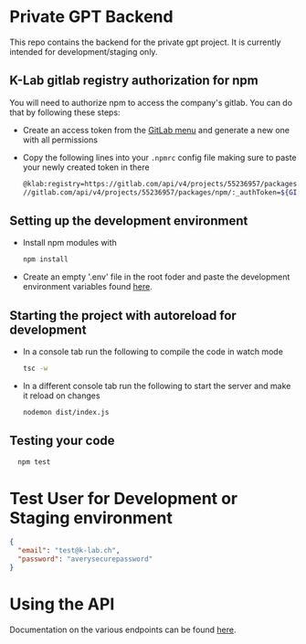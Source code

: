 # Private GPT Backend

This repo contains the backend for the private gpt project.
It is currently intended for development/staging only.

## K-Lab gitlab registry authorization for npm

You will need to authorize npm to access the company's gitlab.
You can do that by following these steps:

- Create an access token from the [GitLab menu](https://gitlab.com/-/profile/personal_access_tokens) and generate a new one with all permissions
- Copy the following lines into your `.npmrc` config file making sure to paste your newly created token in there

  ```bash
  @klab:registry=https://gitlab.com/api/v4/projects/55236957/packages/npm/
  //gitlab.com/api/v4/projects/55236957/packages/npm/:_authToken=${GITLAB_TOKEN}
  ```

## Setting up the development environment

- Install npm modules with

  ```bash
  npm install
  ```

- Create an empty '.env' file in the root foder and paste the development environment variables found [here](https://knowledge-lab.atlassian.net/wiki/spaces/AI/pages/563216403/Private+GPT+Backend+.env).

## Starting the project with autoreload for development

- In a console tab run the following to compile the code in watch mode

  ```bash
  tsc -w
  ```

- In a different console tab run the following to start the server and make it reload on changes

  ```bash
  nodemon dist/index.js
  ```

## Testing your code

```bash
  npm test
```

# Test User for Development or Staging environment

```json
{
  "email": "test@k-lab.ch",
  "password": "averysecurepassword"
}
```

# Using the API

Documentation on the various endpoints can be found [here](https://knowledge-lab.atlassian.net/wiki/spaces/AI/pages/588546084/API).
